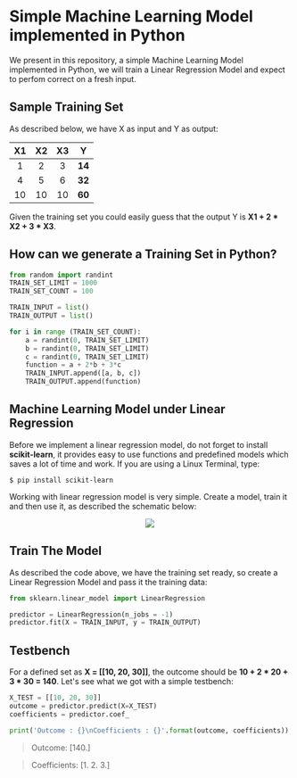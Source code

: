 # Simple Machine Learning Model implemented in Python 

We present in this repository, a simple Machine Learning Model implemented in Python, we will train a Linear Regression Model and expect to perfom correct on a fresh input. 

## Sample Training Set

As described below, we have X as input and Y as output:

| **X1** | **X2** | **X3** | **Y** |
| :---: | :---: | :---: | :---: |
| 1 | 2 | 3 | **14** |
| 4 | 5 | 6 | **32** |
| 10 | 10 | 10 | **60** |

Given the training set you could easily guess that the output Y is **X1 + 2 * X2 + 3 * X3**.

## How can we generate a Training Set in Python?

```python
from random import randint
TRAIN_SET_LIMIT = 1000
TRAIN_SET_COUNT = 100

TRAIN_INPUT = list()
TRAIN_OUTPUT = list()

for i in range (TRAIN_SET_COUNT):
    a = randint(0, TRAIN_SET_LIMIT)
    b = randint(0, TRAIN_SET_LIMIT)
    c = randint(0, TRAIN_SET_LIMIT)
    function = a + 2*b + 3*c
    TRAIN_INPUT.append([a, b, c])
    TRAIN_OUTPUT.append(function)
```

## Machine Learning Model under Linear Regression

Before we implement a linear regression model, do not forget to install **scikit-learn**, it provides easy to use functions and predefined models which saves a lot of time and work. If you are using a Linux Terminal, type:
```
$ pip install scikit-learn
```
Working with linear regression model is very simple. Create a model, train it and then use it, as described the schematic below:

<p align="center">
  <img src="https://user-images.githubusercontent.com/25873978/64200840-4cf54900-ce5b-11e9-921c-1c7e57bf6c0d.png">
</p>

## Train The Model

As described the code above, we have the training set ready, so create a Linear Regression Model and pass it the training data:

```python
from sklearn.linear_model import LinearRegression

predictor = LinearRegression(n_jobs = -1)
predictor.fit(X = TRAIN_INPUT, y = TRAIN_OUTPUT)
```

## Testbench

For a defined set as **X = [[10, 20, 30]]**, the outcome should be **10 + 2 * 20 + 3 * 30 = 140**. Let's see what we got with a simple testbench:

```python
X_TEST = [[10, 20, 30]]
outcome = predictor.predict(X=X_TEST)
coefficients = predictor.coef_

print('Outcome : {}\nCoefficients : {}'.format(outcome, coefficients))
```
> Outcome: [140.]

> Coefficients: [1. 2. 3.]


